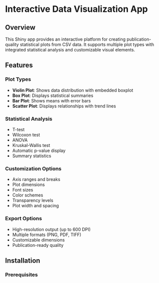 # Interactive Data Visualization App

## Overview
This Shiny app provides an interactive platform for creating publication-quality statistical plots from CSV data. It supports multiple plot types with integrated statistical analysis and customizable visual elements.

## Features
### Plot Types
- **Violin Plot**: Shows data distribution with embedded boxplot
- **Box Plot**: Displays statistical summaries
- **Bar Plot**: Shows means with error bars
- **Scatter Plot**: Displays relationships with trend lines

### Statistical Analysis
- T-test
- Wilcoxon test
- ANOVA
- Kruskal-Wallis test
- Automatic p-value display
- Summary statistics

### Customization Options
- Axis ranges and breaks
- Plot dimensions
- Font sizes
- Color schemes
- Transparency levels
- Plot width and spacing

### Export Options
- High-resolution output (up to 600 DPI)
- Multiple formats (PNG, PDF, TIFF)
- Customizable dimensions
- Publication-ready quality

## Installation

### Prerequisites
